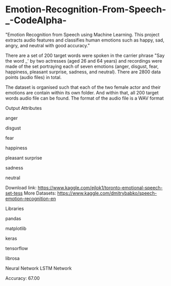 # Emotion-Recognition-From-Speech-_-CodeAlpha-
"Emotion Recognition from Speech using Machine Learning. This project extracts audio features and classifies human emotions such as happy, sad, angry, and neutral with good accuracy."

There are a set of 200 target words were spoken in the carrier phrase "Say the word _' by two actresses (aged 26 and 64 years) and recordings were made of the set portraying each of seven emotions (anger, disgust, fear, happiness, pleasant surprise, sadness, and neutral). There are 2800 data points (audio files) in total.

The dataset is organised such that each of the two female actor and their emotions are contain within its own folder. And within that, all 200 target words audio file can be found. The format of the audio file is a WAV format

Output Attributes

anger

disgust

fear

happiness

pleasant surprise

sadness

neutral

Download link: https://www.kaggle.com/ejlok1/toronto-emotional-speech-set-tess More Datasets: https://www.kaggle.com/dmitrybabko/speech-emotion-recognition-en

Libraries

pandas

matplotlib

keras

tensorflow

librosa

Neural Network
LSTM Network

Accuracy: 67.00
